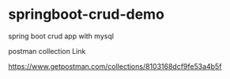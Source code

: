 # springboot-crud-demo
spring boot crud app with mysql

postman collection Link

https://www.getpostman.com/collections/8103168dcf9fe53a4b5f
